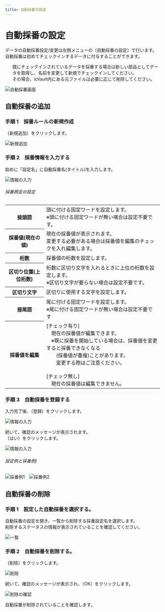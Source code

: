 ```yaml
---
title: 自動採番の設定
---
```


# 自動採番の設定
データの自動採番設定/変更は左側メニューの〔自動採番の設定〕で行います。<br> 
自動採番は初めてチェックインするデータに付与することができます。

<div class="note">
<ul>
既にチェックインされているデータを採番する場合は新しい部品としてデータを取得し、名前を変更して新規でチェックインしてください。<br>
その場合、icVault内にある元ファイルは必要に応じて削除してください。
</ul>
</div>

![自動採番画面](./img/Number_001.png)


## 自動採番の追加

### 手順 1　採番ルールの新規作成
〔新規追加〕をクリックします。

![新規追加](./img/Number_002.png)

### 手順 2　採番情報を入力する
始めに「設定名」に自動採番名(タイトル)を入力します。

![情報の入力](./img/Number_003.png)

###### 採番既定の設定
<table>
<tr>
<th>接頭語</th>
<td>頭に付ける固定ワードを設定します。<br>
※頭に付ける固定ワードが無い場合は設定不要です。
</td>
</tr>
<tr>
<th>採番値(現在の値)</th>
<td>現在の採番値が表示されます。<br />
変更する必要がある場合は採番値を編集のチェックを入れ編集します。
</td>
</tr>
<tr>
<th>桁数</th>
<td>採番値の桁数を設定します。<br />
</tr>
<tr>
<th>区切り位置(上位桁数)</th>
<td>桁数に区切り文字を入れるときに上位の桁数を設定します。<br>
※区切り文字が要らない場合は設定不要です。
</td>
</tr>
<tr>
<th>区切り文字</th>
<td>区切りに使用する文字を設定します。
</td>
</tr>
<tr>
<th>接尾語</th>
<td>尾に付ける固定ワードを設定します。<br>
※尾に付ける固定ワードが無い場合は設定不要です
</td>
</tr>
<tr>
<th>採番値を編集</th>
<td>[チェック有り]<br>
　現在の採番値が編集できます。<br>
　※既に採番を開始している場合は、採番値を変更すると採番できなくなる<br />　　(採番値が重複)ことがあります。<br>
　　変更する際はご注意ください。<br>
<br>
[チェック無し]<br>
　現在の採番値は編集できません。
</td>
</tr>
</table>

### 手順 3　自動採番を登録する
入力完了後、〔登録〕をクリックします。

![情報の入力](./img/Number_004.png)

続いて、確認のメッセージが表示されます。<br>
〔はい〕をクリックします。

![情報の入力](./img/Number_005.png)

###### 設定例と採番例)

![採番例1](./img/Number_006.png)　![採番例2](./img/Number_007.png)

## 自動採番の削除

### 手順 1　設定した自動採番を選択する。
自動採番の設定を開き、一覧から削除する採番設定名を選択します。<br>
削除するステータスの情報が表示されていることを確認してください。

![一覧](./img/Number_008.png)

### 手順 2　自動採番を削除する。
〔削除〕をクリックします。

![削除](./img/Number_009.png)

続いて、確認のメッセージが表示され、〔OK〕をクリックします。

![削除の確認](./img/Number_010.png)

自動採番が削除されていることを確認します。
